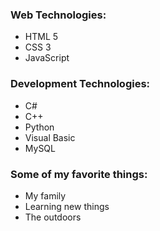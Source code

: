 ### Web Technologies:
- HTML 5
- CSS 3
- JavaScript

### Development Technologies:
- C#
- C++
- Python
- Visual Basic
- MySQL

### Some of my favorite things:
- My family
- Learning new things
- The outdoors
